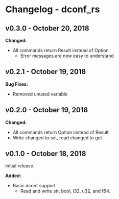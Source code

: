 # Changelog - dconf_rs

## v0.3.0 - October 20, 2018

**Changed:**
- All commands return Result instead of Option
  - Error messages are now easy to understand

## v0.2.1 - October 19, 2018

**Bug Fixes:**
- Removed unused variable

## v0.2.0 - October 19, 2018

**Changed:**
- All commands return Option instead of Result
- Write changed to set, read changed to get

## v0.1.0 - October 18, 2018

Initial release.

**Added:**
- Basic dconf support
  - Read and write str, bool, i32, u32, and f64.
